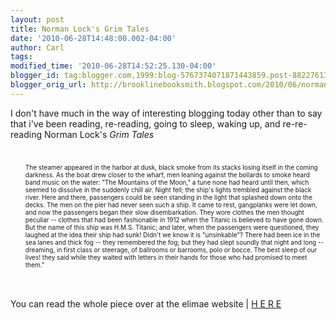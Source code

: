```yaml
---
layout: post
title: Norman Lock's Grim Tales
date: '2010-06-28T14:48:00.002-04:00'
author: Carl
tags: 
modified_time: '2010-06-28T14:52:25.130-04:00'
blogger_id: tag:blogger.com,1999:blog-5767374071871443859.post-8822761395306954971
blogger_orig_url: http://brooklinebooksmith.blogspot.com/2010/06/norman-locks-grim-tales.html
---
```


I don't have much in the way of interesting blogging today other than to say that i've been reading, re-reading, going to sleep, waking up, and re-re-reading Norman Lock's <i>Grim Tales</i><br /><font size="1"><br /><ul><br />The steamer appeared in the harbor at dusk, black smoke from its stacks losing itself in the coming darkness. As the boat drew closer to the wharf, men leaning against the bollards to smoke heard band music on the water: "The Mountains of the Moon," a tune none had heard until then, which seemed to dissolve in the suddenly chill air. Night fell; the ship's lights trembled against the black river. Here and there, passengers could be seen standing in the light that splashed down onto the decks. The men on the pier had never seen such a ship. It came to rest, gangplanks were let down, and now the passengers began their slow disembarkation. They wore clothes the men thought peculiar -- clothes that had been fashionable in 1912 when the Titanic is believed to have gone down. But the name of this ship was H.M.S. Titanic; and later, when the passengers were questioned, they laughed at the idea their ship had sunk! Didn't we know it is "unsinkable"? There had been ice in the sea lanes and thick fog -- they remembered the fog; but they had slept soundly that night and long -- dreaming, in first class or steerage, of ballrooms or barrooms, polo or bocce. The best sleep of our lives! they said while they waited with letters in their hands for those who had promised to meet them."</ul></font><br /><br />You can read the whole piece over at the elimae website | <a href="http://www.elimae.com/ebooks/lock/tales.html">H E R E</a>